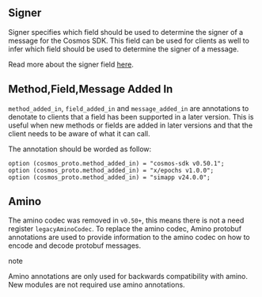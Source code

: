 Signer
-----------------------------------------------------------------------------------------------------------------------

Signer specifies which field should be used to determine the signer of a message for the Cosmos SDK. This field can be used for clients as well to infer which field should be used to determine the signer of a message.

Read more about the signer field [here](https://docs.cosmos.network/v0.50/build/building-modules/messages-and-queries).

Method,Field,Message Added In
------------------------------------------------------------------------------------------------------------------------------------------------------------------------------------------

`method_added_in`, `field_added_in` and `message_added_in` are annotations to denotate to clients that a field has been supported in a later version. This is useful when new methods or fields are added in later versions and that the client needs to be aware of what it can call.

The annotation should be worded as follow:

```
option (cosmos_proto.method_added_in) = "cosmos-sdk v0.50.1";
option (cosmos_proto.method_added_in) = "x/epochs v1.0.0";
option (cosmos_proto.method_added_in) = "simapp v24.0.0";
```


Amino
--------------------------------------------------------------------------------------------------------------------

The amino codec was removed in `v0.50+`, this means there is not a need register `legacyAminoCodec`. To replace the amino codec, Amino protobuf annotations are used to provide information to the amino codec on how to encode and decode protobuf messages.

note

Amino annotations are only used for backwards compatibility with amino. New modules are not required use amino annotations.